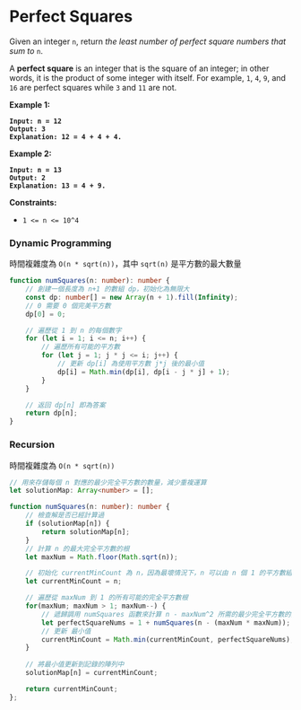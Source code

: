 # Perfect Squares

Given an integer `n`, return _the least number of perfect square numbers that sum to_ `n`.

A **perfect square** is an integer that is the square of an integer; in other words, it is the product of some integer with itself. For example, `1`, `4`, `9`, and `16` are perfect squares while `3` and `11` are not.

&#x20;

**Example 1:**

<pre><code><strong>Input: n = 12
</strong><strong>Output: 3
</strong><strong>Explanation: 12 = 4 + 4 + 4.
</strong></code></pre>

**Example 2:**

<pre><code><strong>Input: n = 13
</strong><strong>Output: 2
</strong><strong>Explanation: 13 = 4 + 9.
</strong></code></pre>

&#x20;

**Constraints:**

* `1 <= n <= 10^4`

### Dynamic Programming

時間複雜度為 `O(n * sqrt(n))`，其中 `sqrt(n)` 是平方數的最大數量

```typescript
function numSquares(n: number): number {
    // 創建一個長度為 n+1 的數組 dp，初始化為無限大
    const dp: number[] = new Array(n + 1).fill(Infinity);
    // 0 需要 0 個完美平方數
    dp[0] = 0;

    // 遍歷從 1 到 n 的每個數字
    for (let i = 1; i <= n; i++) {
        // 遍歷所有可能的平方數
        for (let j = 1; j * j <= i; j++) {
            // 更新 dp[i] 為使用平方數 j*j 後的最小值
            dp[i] = Math.min(dp[i], dp[i - j * j] + 1);
        }
    }

    // 返回 dp[n] 即為答案
    return dp[n];
}
```



### Recursion

時間複雜度為 `O(n * sqrt(n))`

```typescript
// 用來存儲每個 n 對應的最少完全平方數的數量，減少重複運算
let solutionMap: Array<number> = [];

function numSquares(n: number): number {
    // 檢查解是否已經計算過
    if (solutionMap[n]) {
        return solutionMap[n];
    }
    // 計算 n 的最大完全平方數的根
    let maxNum = Math.floor(Math.sqrt(n));

    // 初始化 currentMinCount 為 n，因為最壞情況下，n 可以由 n 個 1 的平方數組成    
    let currentMinCount = n;

    // 遍歷從 maxNum 到 1 的所有可能的完全平方數根
    for(maxNum; maxNum > 1; maxNum--) {
        // 遞歸調用 numSquares 函數來計算 n - maxNum^2 所需的最少完全平方數的數量，再加上 1（表示使用了一個 maxNum^2）
        let perfectSquareNums = 1 + numSquares(n - (maxNum * maxNum));
        // 更新 最小值
        currentMinCount = Math.min(currentMinCount, perfectSquareNums);
    }
    
    // 將最小值更新到記錄的陣列中
    solutionMap[n] = currentMinCount;

    return currentMinCount;
};

```
